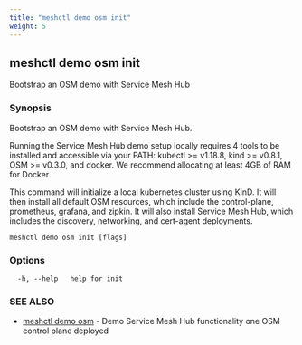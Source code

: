 ```yaml
---
title: "meshctl demo osm init"
weight: 5
---
```

## meshctl demo osm init

Bootstrap an OSM demo with Service Mesh Hub

### Synopsis


Bootstrap an  OSM demo with Service Mesh Hub.

Running the Service Mesh Hub demo setup locally requires 4 tools to be installed and 
accessible via your PATH: kubectl >= v1.18.8, kind >= v0.8.1, OSM >= v0.3.0, and docker.
We recommend allocating at least 4GB of RAM for Docker.

This command will initialize a local kubernetes cluster using KinD. It will then install
all default OSM resources, which include the control-plane, prometheus, grafana, and zipkin. 
It will also install Service Mesh Hub, which includes the discovery, networking, and cert-agent
deployments.


```
meshctl demo osm init [flags]
```

### Options

```
  -h, --help   help for init
```

### SEE ALSO

* [meshctl demo osm](../meshctl_demo_osm)	 - Demo Service Mesh Hub functionality one OSM control plane deployed


